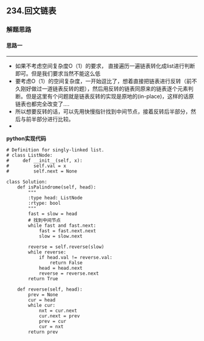 ## 234.回文链表
### 解题思路
#### 思路一
****
- 如果不考虑空间复杂度O（1）的要求， 直接遍历一遍链表转化成list进行判断即可。但是我们要求当然不能这么低
- 要考虑O（1）的空间复杂度，一开始逗比了，想着直接把链表进行反转（前不久刚好做过一道链表反转的题），然后用反转的链表同原来的链表逐个元素判断。但是这里有个问题就是链表反转的实现是原地的(in-place)，这样的话原链表也都完全改变了....
- 所以想要反转的话，可以先用快慢指针找到中间节点，接着反转后半部分，然后与前半部分进行比较。
- 

**python实现代码**
```
# Definition for singly-linked list.
# class ListNode:
#     def __init__(self, x):
#         self.val = x
#         self.next = None

class Solution:
    def isPalindrome(self, head):
        """
        :type head: ListNode
        :rtype: bool
        """
        fast = slow = head
        # 找到中间节点
        while fast and fast.next:
            fast = fast.next.next
            slow = slow.next
            
        reverse = self.reverse(slow)
        while reverse:
            if head.val != reverse.val:
                return False
            head = head.next
            reverse = reverse.next
        return True
        
    def reverse(self, head):
        prev = None
        cur = head
        while cur:
            nxt = cur.next
            cur.next = prev
            prev = cur
            cur = nxt
        return prev

```

